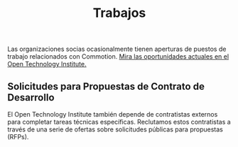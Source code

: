 ﻿---
layout: default
title: Trabajos
site_section: about
categories: 
created: 2012-07-16
changed: 2013-12-15
post_author: admin
lang: es
---
  <p>Las organizaciones socias ocasionalmente tienen aperturas de puestos de trabajo relacionados con Commotion. <a href="http://oti.newamerica.net/about/jobs">Mira las oportunidades actuales en el Open Technology Institute.</a></p>

<h2>Solicitudes para Propuestas de Contrato de Desarrollo</h2>

<p>El Open Technology Institute también depende de contratistas externos para completar tareas técnicas específicas. Reclutamos estos contratistas a través de una serie de ofertas sobre solicitudes públicas para propuestas (RFPs).</p>
<!--
<h3>RFPs Abiertos Actualmente para Trabajo en Desarrollo</h3>

<ul>
	<li><a href="/jobs/commotion-dashboard">Escritorio de redes de Commotion</a></li>
</ul>
--> 
